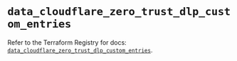 # `data_cloudflare_zero_trust_dlp_custom_entries`

Refer to the Terraform Registry for docs: [`data_cloudflare_zero_trust_dlp_custom_entries`](https://registry.terraform.io/providers/cloudflare/cloudflare/5.11.0/docs/data-sources/zero_trust_dlp_custom_entries).
